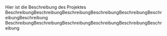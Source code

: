Hier ist die Beschreibung des Projektes
BeschreibungBeschreibungBeschreibungBeschreibungBeschreibungBeschreibungBeschreibung
BeschreibungBeschreibungBeschreibungBeschreibungBeschreibungBeschreibung
